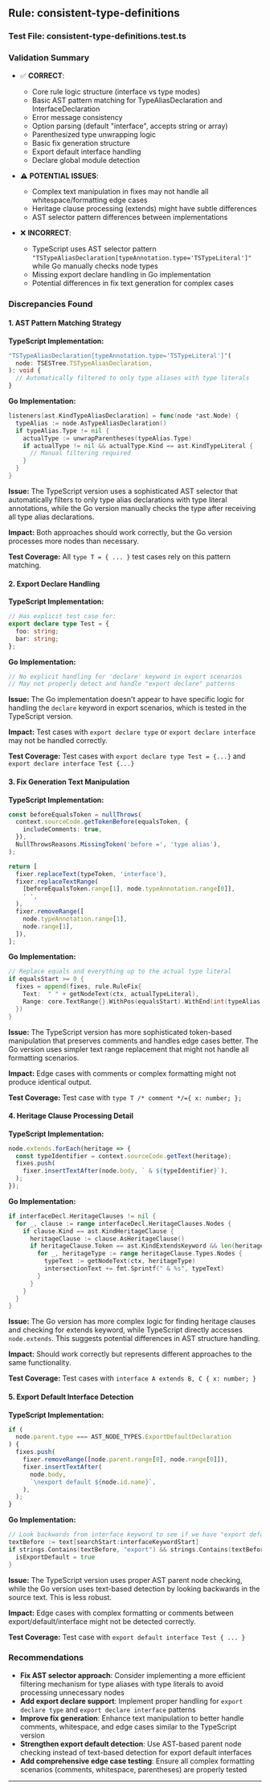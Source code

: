 ## Rule: consistent-type-definitions

### Test File: consistent-type-definitions.test.ts

### Validation Summary
- ✅ **CORRECT**: 
  - Core rule logic structure (interface vs type modes)
  - Basic AST pattern matching for TypeAliasDeclaration and InterfaceDeclaration
  - Error message consistency
  - Option parsing (default "interface", accepts string or array)
  - Parenthesized type unwrapping logic
  - Basic fix generation structure
  - Export default interface handling
  - Declare global module detection
  
- ⚠️ **POTENTIAL ISSUES**: 
  - Complex text manipulation in fixes may not handle all whitespace/formatting edge cases
  - Heritage clause processing (extends) might have subtle differences
  - AST selector pattern differences between implementations
  
- ❌ **INCORRECT**: 
  - TypeScript uses AST selector pattern `"TSTypeAliasDeclaration[typeAnnotation.type='TSTypeLiteral']"` while Go manually checks node types
  - Missing export declare handling in Go implementation
  - Potential differences in fix text generation for complex cases

### Discrepancies Found

#### 1. AST Pattern Matching Strategy
**TypeScript Implementation:**
```typescript
"TSTypeAliasDeclaration[typeAnnotation.type='TSTypeLiteral']"(
  node: TSESTree.TSTypeAliasDeclaration,
): void {
  // Automatically filtered to only type aliases with type literals
}
```

**Go Implementation:**
```go
listeners[ast.KindTypeAliasDeclaration] = func(node *ast.Node) {
  typeAlias := node.AsTypeAliasDeclaration()
  if typeAlias.Type != nil {
    actualType := unwrapParentheses(typeAlias.Type)
    if actualType != nil && actualType.Kind == ast.KindTypeLiteral {
      // Manual filtering required
    }
  }
}
```

**Issue:** The TypeScript version uses a sophisticated AST selector that automatically filters to only type alias declarations with type literal annotations, while the Go version manually checks the type after receiving all type alias declarations.

**Impact:** Both approaches should work correctly, but the Go version processes more nodes than necessary.

**Test Coverage:** All `type T = { ... }` test cases rely on this pattern matching.

#### 2. Export Declare Handling
**TypeScript Implementation:**
```typescript
// Has explicit test case for:
export declare type Test = {
  foo: string;
  bar: string;
};
```

**Go Implementation:**
```go
// No explicit handling for 'declare' keyword in export scenarios
// May not properly detect and handle "export declare" patterns
```

**Issue:** The Go implementation doesn't appear to have specific logic for handling the `declare` keyword in export scenarios, which is tested in the TypeScript version.

**Impact:** Test cases with `export declare type` or `export declare interface` may not be handled correctly.

**Test Coverage:** Test cases with `export declare type Test = {...}` and `export declare interface Test {...}`

#### 3. Fix Generation Text Manipulation
**TypeScript Implementation:**
```typescript
const beforeEqualsToken = nullThrows(
  context.sourceCode.getTokenBefore(equalsToken, {
    includeComments: true,
  }),
  NullThrowsReasons.MissingToken('before =', 'type alias'),
);

return [
  fixer.replaceText(typeToken, 'interface'),
  fixer.replaceTextRange(
    [beforeEqualsToken.range[1], node.typeAnnotation.range[0]],
    ' ',
  ),
  fixer.removeRange([
    node.typeAnnotation.range[1],
    node.range[1],
  ]),
];
```

**Go Implementation:**
```go
// Replace equals and everything up to the actual type literal
if equalsStart >= 0 {
  fixes = append(fixes, rule.RuleFix{
    Text:  " " + getNodeText(ctx, actualTypeLiteral),
    Range: core.TextRange{}.WithPos(equalsStart).WithEnd(int(typeAlias.Type.End())),
  })
}
```

**Issue:** The TypeScript version has more sophisticated token-based manipulation that preserves comments and handles edge cases better. The Go version uses simpler text range replacement that might not handle all formatting scenarios.

**Impact:** Edge cases with comments or complex formatting might not produce identical output.

**Test Coverage:** Test case with `type T /* comment */={ x: number; };`

#### 4. Heritage Clause Processing Detail
**TypeScript Implementation:**
```typescript
node.extends.forEach(heritage => {
  const typeIdentifier = context.sourceCode.getText(heritage);
  fixes.push(
    fixer.insertTextAfter(node.body, ` & ${typeIdentifier}`),
  );
});
```

**Go Implementation:**
```go
if interfaceDecl.HeritageClauses != nil {
  for _, clause := range interfaceDecl.HeritageClauses.Nodes {
    if clause.Kind == ast.KindHeritageClause {
      heritageClause := clause.AsHeritageClause()
      if heritageClause.Token == ast.KindExtendsKeyword && len(heritageClause.Types.Nodes) > 0 {
        for _, heritageType := range heritageClause.Types.Nodes {
          typeText := getNodeText(ctx, heritageType)
          intersectionText += fmt.Sprintf(" & %s", typeText)
        }
      }
    }
  }
}
```

**Issue:** The Go version has more complex logic for finding heritage clauses and checking for extends keyword, while TypeScript directly accesses `node.extends`. This suggests potential differences in AST structure handling.

**Impact:** Should work correctly but represents different approaches to the same functionality.

**Test Coverage:** Test cases with `interface A extends B, C { x: number; }`

#### 5. Export Default Interface Detection
**TypeScript Implementation:**
```typescript
if (
  node.parent.type === AST_NODE_TYPES.ExportDefaultDeclaration
) {
  fixes.push(
    fixer.removeRange([node.parent.range[0], node.range[0]]),
    fixer.insertTextAfter(
      node.body,
      `\nexport default ${node.id.name}`,
    ),
  );
}
```

**Go Implementation:**
```go
// Look backwards from interface keyword to see if we have "export default"
textBefore := text[searchStart:interfaceKeywordStart]
if strings.Contains(textBefore, "export") && strings.Contains(textBefore, "default") {
  isExportDefault = true
}
```

**Issue:** The TypeScript version uses proper AST parent node checking, while the Go version uses text-based detection by looking backwards in the source text. This is less robust.

**Impact:** Edge cases with complex formatting or comments between export/default/interface might not be detected correctly.

**Test Coverage:** Test case with `export default interface Test { ... }`

### Recommendations
- **Fix AST selector approach**: Consider implementing a more efficient filtering mechanism for type aliases with type literals to avoid processing unnecessary nodes
- **Add export declare support**: Implement proper handling for `export declare type` and `export declare interface` patterns
- **Improve fix generation**: Enhance text manipulation to better handle comments, whitespace, and edge cases similar to the TypeScript version
- **Strengthen export default detection**: Use AST-based parent node checking instead of text-based detection for export default interfaces
- **Add comprehensive edge case testing**: Ensure all complex formatting scenarios (comments, whitespace, parentheses) are properly tested

---